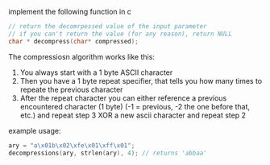 implement the following function in c
```c
// return the decomrpessed value of the input parameter
// if you can't return the value (for any reason), return NULL
char * decompress(char* compressed);
```

The compressiosn algorithm works like this:
1. You always start with a 1 byte ASCII character
2. Then you have a 1 byte repeat specifier, that tells you how many times to repeate the previous character
3. After the repeat character you can either reference a previous encountered character (1 byte) (-1 = previous, -2 the one before that, etc.) and repeat step 3 XOR a new ascii character and repeat step 2

example usage:
```c
ary = "a\x01b\x02\xfe\x01\xff\x01";
decompressions(ary, strlen(ary), 4); // returns 'abbaa'
```
